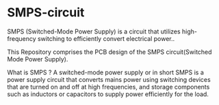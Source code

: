 # SMPS-circuit
SMPS (Switched-Mode Power Supply) is a circuit that utilizes high-frequency switching to efficiently convert electrical power.. 



This Repository comprises the PCB design of the SMPS circuit(Switched Mode Power Supply).



What is SMPS ?
         A switched-mode  power supply or in short SMPS is a power supply circuit that converts mains power using switching devices that are turned on and off at high frequencies, and storage components such as inductors or capacitors to  supply power efficiently for the load.
